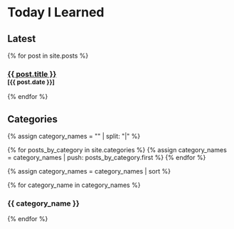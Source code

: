 # Today I Learned

## Latest

{% for post in site.posts %}

<h3>
  <a href="{{ site.baseurl }}{{ post.url }}">{{ post.title }}</a>
  <br>
  <small>[{{ post.date }}]</small>
</h3>

{% endfor %}


## Categories

{% assign category_names = "" | split: "|"  %}

{% for posts_by_category in site.categories %}
  {% assign category_names = category_names | push: posts_by_category.first %}
{% endfor %}

{% assign category_names = category_names | sort %}

{% for category_name in category_names %}
<h3>
  {{ category_name }}
</h3>
{% endfor %}
